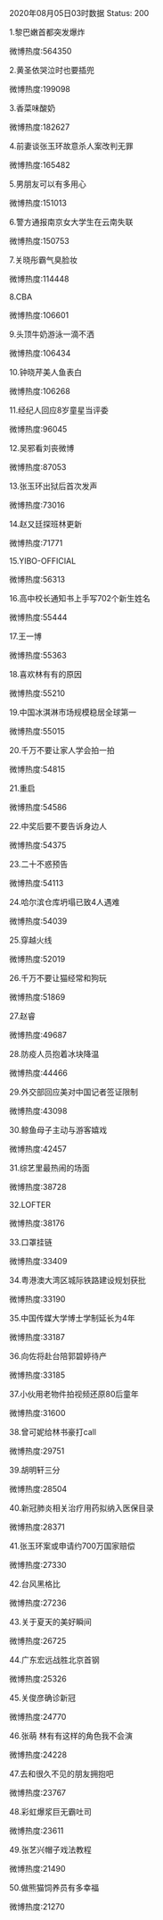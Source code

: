 2020年08月05日03时数据
Status: 200

1.黎巴嫩首都突发爆炸

微博热度:564350

2.黄圣依哭泣时也要插兜

微博热度:199098

3.香菜味酸奶

微博热度:182627

4.前妻谈张玉环故意杀人案改判无罪

微博热度:165482

5.男朋友可以有多用心

微博热度:151013

6.警方通报南京女大学生在云南失联

微博热度:150753

7.关晓彤霸气臭脸妆

微博热度:114448

8.CBA

微博热度:106601

9.头顶牛奶游泳一滴不洒

微博热度:106434

10.钟晓芹美人鱼表白

微博热度:106268

11.经纪人回应8岁童星当评委

微博热度:96045

12.吴邪看刘丧微博

微博热度:87053

13.张玉环出狱后首次发声

微博热度:73016

14.赵又廷探班林更新

微博热度:71771

15.YIBO-OFFICIAL

微博热度:56313

16.高中校长通知书上手写702个新生姓名

微博热度:55444

17.王一博

微博热度:55363

18.喜欢林有有的原因

微博热度:55210

19.中国冰淇淋市场规模稳居全球第一

微博热度:55015

20.千万不要让家人学会拍一拍

微博热度:54815

21.重启

微博热度:54586

22.中奖后要不要告诉身边人

微博热度:54375

23.二十不惑预告

微博热度:54113

24.哈尔滨仓库坍塌已致4人遇难

微博热度:54039

25.穿越火线

微博热度:52019

26.千万不要让猫经常和狗玩

微博热度:51869

27.赵睿

微博热度:49687

28.防疫人员抱着冰块降温

微博热度:44466

29.外交部回应美对中国记者签证限制

微博热度:43098

30.鲸鱼母子主动与游客嬉戏

微博热度:42457

31.综艺里最热闹的场面

微博热度:38728

32.LOFTER

微博热度:38176

33.口罩挂链

微博热度:33409

34.粤港澳大湾区城际铁路建设规划获批

微博热度:33190

35.中国传媒大学博士学制延长为4年

微博热度:33187

36.向佐将赴台陪郭碧婷待产

微博热度:33185

37.小伙用老物件拍视频还原80后童年

微博热度:31600

38.曾可妮给林书豪打call

微博热度:29751

39.胡明轩三分

微博热度:28504

40.新冠肺炎相关治疗用药拟纳入医保目录

微博热度:28371

41.张玉环案或申请约700万国家赔偿

微博热度:27330

42.台风黑格比

微博热度:27236

43.关于夏天的美好瞬间

微博热度:26725

44.广东宏远战胜北京首钢

微博热度:25326

45.关俊彦确诊新冠

微博热度:24770

46.张萌 林有有这样的角色我不会演

微博热度:24228

47.去和很久不见的朋友拥抱吧

微博热度:23767

48.彩虹爆浆巨无霸吐司

微博热度:23611

49.张艺兴帽子戏法教程

微博热度:21490

50.做熊猫饲养员有多幸福

微博热度:21270

